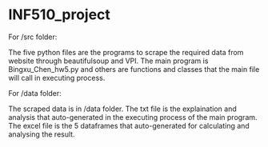 # INF510_project
For /src folder:

The five python files are the programs to scrape the required data from website through beautifulsoup and VPI.
The main program is Bingxu_Chen_hw5.py and others are functions and classes that the main file will call in executing process.

For /data folder:

The scraped data is in /data folder.
The txt file is the explaination and analysis that auto-generated in the executing process of the main program.
The excel file is the 5 dataframes that auto-generated for calculating and analysing the result.
